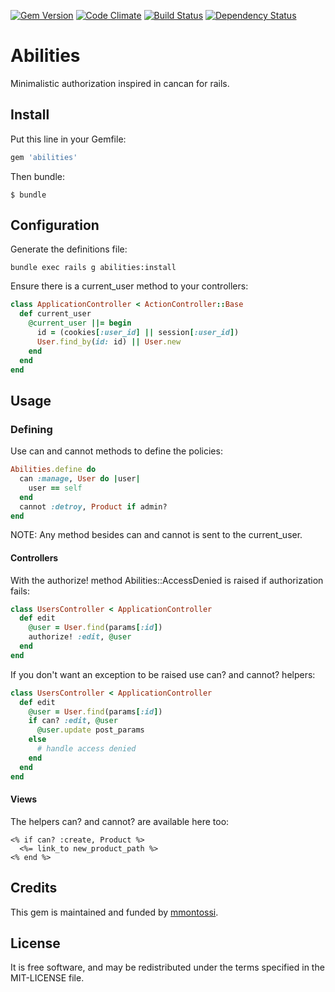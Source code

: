 [![Gem Version](https://badge.fury.io/rb/abilities.svg)](http://badge.fury.io/rb/abilities)
[![Code Climate](https://codeclimate.com/github/mmontossi/abilities/badges/gpa.svg)](https://codeclimate.com/github/mmontossi/abilities)
[![Build Status](https://travis-ci.org/mmontossi/abilities.svg)](https://travis-ci.org/mmontossi/abilities)
[![Dependency Status](https://gemnasium.com/mmontossi/abilities.svg)](https://gemnasium.com/mmontossi/abilities)

# Abilities

Minimalistic authorization inspired in cancan for rails.

## Install

Put this line in your Gemfile:
```ruby
gem 'abilities'
```

Then bundle:
```
$ bundle
```

## Configuration

Generate the definitions file:
```
bundle exec rails g abilities:install
```

Ensure there is a current_user method to your controllers:
```ruby
class ApplicationController < ActionController::Base
  def current_user
    @current_user ||= begin
      id = (cookies[:user_id] || session[:user_id])
      User.find_by(id: id) || User.new
    end
  end
end
```

## Usage

### Defining

Use can and cannot methods to define the policies:
```ruby
Abilities.define do
  can :manage, User do |user|
    user == self
  end
  cannot :detroy, Product if admin?
end
```

NOTE: Any method besides can and cannot is sent to the current_user.

#### Controllers

With the authorize! method Abilities::AccessDenied is raised if authorization fails:
```ruby
class UsersController < ApplicationController
  def edit
    @user = User.find(params[:id])
    authorize! :edit, @user
  end
end
```

If you don't want an exception to be raised use can? and cannot? helpers:
```ruby
class UsersController < ApplicationController
  def edit
    @user = User.find(params[:id])
    if can? :edit, @user
      @user.update post_params
    else
      # handle access denied
    end
  end
end
```

#### Views

The helpers can? and cannot? are available here too:
```erb
<% if can? :create, Product %>
  <%= link_to new_product_path %>
<% end %>
```

## Credits

This gem is maintained and funded by [mmontossi](https://github.com/mmontossi).

## License

It is free software, and may be redistributed under the terms specified in the MIT-LICENSE file.
